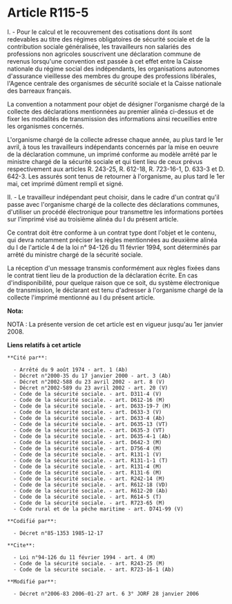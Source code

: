 # Article R115-5

I. - Pour le calcul et le recouvrement des cotisations dont ils sont redevables au titre des régimes obligatoires de sécurité
sociale et de la contribution sociale généralisée, les travailleurs non salariés des professions non agricoles souscrivent
une déclaration commune de revenus lorsqu'une convention est passée à cet effet entre la Caisse nationale du régime social
des indépendants, les organisations autonomes d'assurance vieillesse des membres du groupe des professions libérales,
l'Agence centrale des organismes de sécurité sociale et la Caisse nationale des barreaux français.

La convention a notamment pour objet de désigner l'organisme chargé de la collecte des déclarations mentionnées au premier
alinéa ci-dessus et de fixer les modalités de transmission des informations ainsi recueillies entre les organismes concernés.

L'organisme chargé de la collecte adresse chaque année, au plus tard le 1er avril, à tous les travailleurs indépendants
concernés par la mise en oeuvre de la déclaration commune, un imprimé conforme au modèle arrêté par le ministre chargé de la
sécurité sociale et qui tient lieu de ceux prévus respectivement aux articles R. 243-25, R. 612-18, R. 723-16-1, D. 633-3 et
D. 642-3. Les assurés sont tenus de retourner à l'organisme, au plus tard le 1er mai, cet imprimé dûment rempli et signé.

II. - Le travailleur indépendant peut choisir, dans le cadre d'un contrat qu'il passe avec l'organisme chargé de la collecte
des déclarations communes, d'utiliser un procédé électronique pour transmettre les informations portées sur l'imprimé visé au
troisième alinéa du I du présent article.

Ce contrat doit être conforme à un contrat type dont l'objet et le contenu, qui devra notamment préciser les règles
mentionnées au deuxième alinéa du I de l'article 4 de la loi n° 94-126 du 11 février 1994, sont déterminés par arrêté du
ministre chargé de la sécurité sociale.

La réception d'un message transmis conformément aux règles fixées dans le contrat tient lieu de la production de la
déclaration écrite. En cas d'indisponibilité, pour quelque raison que ce soit, du système électronique de transmission, le
déclarant est tenu d'adresser à l'organisme chargé de la collecte l'imprimé mentionné au I du présent article.

**Nota:**

NOTA : La présente version de cet article est en vigueur jusqu'au 1er janvier 2008.

**Liens relatifs à cet article**

	**Cité par**:

	  - Arrêté du 9 août 1974 - art. 1 (Ab)
	  - Décret n°2000-35 du 17 janvier 2000 - art. 3 (Ab)
	  - Décret n°2002-588 du 23 avril 2002 - art. 8 (V)
	  - Décret n°2002-589 du 23 avril 2002 - art. 20 (V)
	  - Code de la sécurité sociale. - art. D311-4 (V)
	  - Code de la sécurité sociale. - art. D612-16 (M)
	  - Code de la sécurité sociale. - art. D633-19-7 (M)
	  - Code de la sécurité sociale. - art. D633-3 (V)
	  - Code de la sécurité sociale. - art. D633-4 (Ab)
	  - Code de la sécurité sociale. - art. D635-13 (VT)
	  - Code de la sécurité sociale. - art. D635-3 (VT)
	  - Code de la sécurité sociale. - art. D635-4-1 (Ab)
	  - Code de la sécurité sociale. - art. D642-3 (M)
	  - Code de la sécurité sociale. - art. D756-4 (M)
	  - Code de la sécurité sociale. - art. R131-1 (V)
	  - Code de la sécurité sociale. - art. R131-1-1 (T)
	  - Code de la sécurité sociale. - art. R131-4 (M)
	  - Code de la sécurité sociale. - art. R131-6 (M)
	  - Code de la sécurité sociale. - art. R242-14 (M)
	  - Code de la sécurité sociale. - art. R612-18 (VD)
	  - Code de la sécurité sociale. - art. R612-20 (Ab)
	  - Code de la sécurité sociale. - art. R614-5 (T)
	  - Code de la sécurité sociale. - art. R723-65 (M)
	  - Code rural et de la pêche maritime - art. D741-99 (V)

	**Codifié par**:

	  - Décret n°85-1353 1985-12-17

	**Cite**:

	  - Loi n°94-126 du 11 février 1994 - art. 4 (M)
	  - Code de la sécurité sociale. - art. R243-25 (M)
	  - Code de la sécurité sociale. - art. R723-16-1 (Ab)

	**Modifié par**:

	  - Décret n°2006-83 2006-01-27 art. 6 3° JORF 28 janvier 2006
